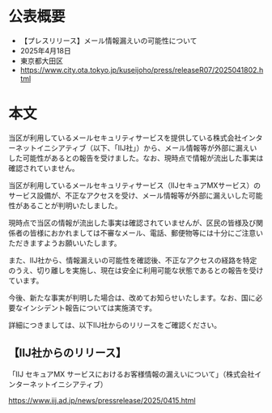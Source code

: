 # 公表概要
- 【プレスリリース】メール情報漏えいの可能性について
- 2025年4月18日
- 東京都大田区
- https://www.city.ota.tokyo.jp/kuseijoho/press/releaseR07/2025041802.html

# 本文
当区が利用しているメールセキュリティサービスを提供している株式会社インターネットイニシアティブ（以下、「IIJ社」）から、メール情報等が外部に漏えいした可能性があるとの報告を受けました。なお、現時点で情報が流出した事実は確認されていません。

当区が利用しているメールセキュリティサービス（IIJセキュアMXサービス）のサービス設備が、不正なアクセスを受け、メール情報等が外部に漏えいした可能性があることが判明いたしました。

現時点で当区の情報が流出した事実は確認されていませんが、区民の皆様及び関係者の皆様におかれましては不審なメール、電話、郵便物等には十分にご注意いただきますようお願いいたします。


また、IIJ社から、情報漏えいの可能性を確認後、不正なアクセスの経路を特定のうえ、切り離しを実施し、現在は安全に利用可能な状態であるとの報告を受けています。


今後、新たな事実が判明した場合は、改めてお知らせいたします。なお、国に必要なインシデント報告については実施済です。

詳細につきましては、以下IIJ社からのリリースをご確認ください。

## 【IIJ社からのリリース】
「IIJ セキュアMX サービスにおけるお客様情報の漏えいについて」（株式会社インターネットイニシアティブ）

https://www.iij.ad.jp/news/pressrelease/2025/0415.html
